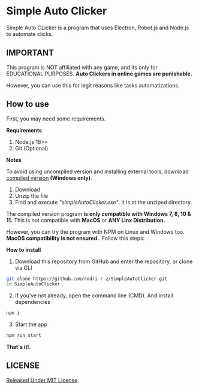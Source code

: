 # Simple Auto Clicker

Simple Auto CLicker is a program that uses Electron, Robot.js and Node.js to automate clicks.

## IMPORTANT

This program is NOT affiliated with any game, and its only for EDUCATIONAL PURPOSES. **Auto Clickers in online games are punishable.**

However, you can use this for legit reasons like tasks automatizations.

## How to use

First, you may need some requirements.

**Requirements**

1. Node.js 18>=
3. Git (Optional)

**Notes**

To avoid using uncompiled version and installing external tools, download [compiled version](https://www.mediafire.com/file/1o74cefmksk8dxs/simpleAutoClicker-win32-x64.zip/file) **(Windows only)**.

1. Download
2. Unzip the file
3. Find and execute _"simpleAutoClicker.exe"_. It is at the unziped directory.

The compiled version program **is only compatible with Windows 7, 8, 10 & 11.** This is not compatible with **MacOS** or **ANY Linx Distribution.**

However, you can try the program with NPM on Linux and Windows too. **MacOS compatibility is not ensured.**.  Follow this steps:

**How to install**

1. Download this repository from GitHub and enter the repository, or clone via CLI

```bash
git clone https://github.com/rodri-r-z/SimpleAutoClicker.git
cd SimpleAutoClicker
```

2. If you've not already, open the command line (CMD). And install dependencies

```bash
npm i
```

3. Start the app

```bash
npm run start
```

**That's it!**.

## LICENSE

[Released Under MIT License](https://github.com/rodri-r-z/SimpleAutoClicker/blob/main/LICENSE).